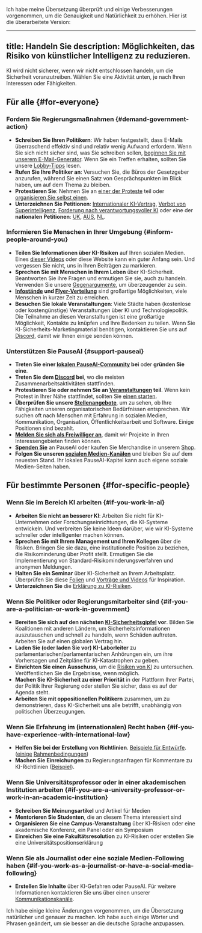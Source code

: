 Ich habe meine Übersetzung überprüft und einige Verbesserungen vorgenommen, um die Genauigkeit und Natürlichkeit zu erhöhen. Hier ist die überarbeitete Version:

---
title: Handeln Sie
description: Möglichkeiten, das Risiko von künstlicher Intelligenz zu reduzieren.
---
KI wird nicht sicherer, wenn wir nicht entschlossen handeln, um die Sicherheit voranzutreiben.
Wählen Sie eine Aktivität unten, je nach Ihren Interessen oder Fähigkeiten.

## Für alle {#for-everyone}

### Fordern Sie Regierungsmaßnahmen {#demand-government-action}

- **Schreiben Sie Ihren Politikern**: Wir haben festgestellt, dass E-Mails überraschend effektiv sind und relativ wenig Aufwand erfordern. Wenn Sie sich nicht sicher sind, was Sie schreiben sollen, [beginnen Sie mit unserem E-Mail-Generator](/email-builder). Wenn Sie ein Treffen erhalten, sollten Sie unsere [Lobby-Tipps](/lobby-tips) lesen.
- **Rufen Sie Ihre Politiker an**: Versuchen Sie, die Büros der Gesetzgeber anzurufen, während Sie einen Satz von Gesprächspunkten im Blick haben, um auf dem Thema zu bleiben.
- **Protestieren Sie**: Nehmen Sie an [einer der Proteste](https://pauseai.info/protests) teil oder [organisieren Sie selbst einen](https://pauseai.info/organizing-a-protest).
- **Unterzeichnen Sie Petitionen**: [Internationaler KI-Vertrag](https://aitreaty.org), [Verbot von Superintelligenz](https://chng.it/Djjfj2Gmpk), [Forderung nach verantwortungsvoller KI](https://www.change.org/p/artificial-intelligence-time-is-running-out-for-responsible-ai-development-91f0a02c-130a-46e1-9e55-70d6b274f4df) oder eine der **nationalen Petitionen**: [UK](https://petition.parliament.uk/petitions/639956), [AUS](https://www.aph.gov.au/e-petitions/petition/EN5163), [NL](https://aipetitie.nl).

### Informieren Sie Menschen in Ihrer Umgebung {#inform-people-around-you}

- **Teilen Sie Informationen über KI-Risiken** auf Ihren sozialen Medien. Eines [dieser Videos](https://www.youtube.com/watch?v=xBqU1QxCao8&list=PLI46NoubGtIJa0JVCBR-9CayxCOmU0EJt) oder diese Website kann ein guter Anfang sein. Und vergessen Sie nicht, uns in Ihren Beiträgen zu markieren.
- **Sprechen Sie mit Menschen in Ihrem Leben** über KI-Sicherheit. Beantworten Sie ihre Fragen und ermutigen Sie sie, auch zu handeln. Verwenden Sie unsere [Gegenargumente](/counterarguments), um überzeugender zu sein.
- **[Infostände](/tabling) und [Flyer-Verteilung](/flyering)** sind großartige Möglichkeiten, viele Menschen in kurzer Zeit zu erreichen.
- **Besuchen Sie lokale Veranstaltungen**: Viele Städte haben (kostenlose oder kostengünstige) Veranstaltungen über KI und Technologiepolitik. Die Teilnahme an diesen Veranstaltungen ist eine großartige Möglichkeit, Kontakte zu knüpfen und Ihre Bedenken zu teilen. Wenn Sie KI-Sicherheits-Marketingmaterial benötigen, kontaktieren Sie uns auf [Discord](https://discord.gg/2XXWXvErfA), damit wir Ihnen einige senden können.

### Unterstützen Sie PauseAI {#support-pauseai}

- **Treten Sie einer [lokalen PauseAI-Community](/communities) bei** oder **gründen Sie eine**.
- **Treten Sie dem [Discord](https://discord.gg/2XXWXvErfA) bei**, wo die meisten Zusammenarbeitsaktivitäten stattfinden.
- **Protestieren Sie oder nehmen Sie an [Veranstaltungen](/events) teil**. Wenn kein Protest in Ihrer Nähe stattfindet, sollten Sie [einen starten](/organizing-a-protest).
- **Überprüfen Sie unsere [Stellenangebote](/vacancies)**, um zu sehen, ob Ihre Fähigkeiten unseren organisatorischen Bedürfnissen entsprechen. Wir suchen oft nach Menschen mit Erfahrung in sozialen Medien, Kommunikation, Organisation, Öffentlichkeitsarbeit und Software. Einige Positionen sind bezahlt.
- **[Melden Sie sich als Freiwilliger an](https://airtable.com/appWPTGqZmUcs3NWu/pag7ztLh27Omj5s2n/form)**, damit wir Projekte in Ihren Interessengebieten finden können.
- **[Spenden Sie](/donate)** an PauseAI oder kaufen Sie Merchandise in unserem [Shop](https://pauseai-shop.fourthwall.com/).
- **Folgen Sie unseren [sozialen Medien-Kanälen](https://linktr.ee/pauseai)** und bleiben Sie auf dem neuesten Stand. Ihr lokales PauseAI-Kapitel kann auch eigene soziale Medien-Seiten haben.

## Für bestimmte Personen {#for-specific-people}

### Wenn Sie im Bereich KI arbeiten {#if-you-work-in-ai}

- **Arbeiten Sie nicht an besserer KI**: Arbeiten Sie nicht für KI-Unternehmen oder Forschungseinrichtungen, die KI-Systeme entwickeln. Und verbreiten Sie keine Ideen darüber, wie wir KI-Systeme schneller oder intelligenter machen können.
- **Sprechen Sie mit Ihrem Management und Ihren Kollegen** über die Risiken. Bringen Sie sie dazu, eine institutionelle Position zu beziehen, die Risikominderung über Profit stellt. Ermutigen Sie die Implementierung von Standard-Risikominderungsverfahren und anonymen Meldungen.
- **Halten Sie ein Seminar** über KI-Sicherheit an Ihrem Arbeitsplatz. Überprüfen Sie diese [Folien](https://drive.google.com/drive/u/1/folders/1p9VtopzMV6Xpk4p6EGYUTna4fLE6G8hd) und [Vorträge und Videos](https://www.youtube.com/playlist?list=PLI46NoubGtIJa0JVCBR-9CayxCOmU0EJt) für Inspiration.
- **Unterzeichnen Sie** die [Erklärung zu KI-Risiken](https://www.safe.ai/statement-on-ai-risk).

### Wenn Sie Politiker oder Regierungsmitarbeiter sind {#if-you-are-a-politician-or-work-in-government}

- **Bereiten Sie sich auf den nächsten [KI-Sicherheitsgipfel](/summit) vor**. Bilden Sie Koalitionen mit anderen Ländern, um Sicherheitsinformationen auszutauschen und schnell zu handeln, wenn Schäden auftreten. Arbeiten Sie auf einen globalen Vertrag hin.
- **Laden Sie (oder laden Sie vor) KI-Laborleiter** zu parlamentarischen/parlamentarischen Anhörungen ein, um ihre Vorhersagen und Zeitpläne für KI-Katastrophen zu geben.
- **Einrichten Sie einen Ausschuss**, um die [Risiken von KI](/risks) zu untersuchen. Veröffentlichen Sie die Ergebnisse, wenn möglich.
- **Machen Sie KI-Sicherheit zu einer Priorität** in der Plattform Ihrer Partei, der Politik Ihrer Regierung oder stellen Sie sicher, dass es auf der Agenda steht.
- **Arbeiten Sie mit oppositionellen Politikern** zusammen, um zu demonstrieren, dass KI-Sicherheit uns alle betrifft, unabhängig von politischen Überzeugungen.

### Wenn Sie Erfahrung im (internationalen) Recht haben {#if-you-have-experience-with-international-law}

- **Helfen Sie bei der Erstellung von Richtlinien**. [Beispiele für Entwürfe](https://www.campaignforaisafety.org/celebrating-the-winners-law-student-moratorium-treaty-competition/). ([einige](https://futureoflife.org/wp-content/uploads/2023/04/FLI_Policymaking_In_The_Pause.pdf) [Rahmenbedingungen](https://www.openphilanthropy.org/research/12-tentative-ideas-for-us-ai-policy/))
- **Machen Sie Einreichungen** zu Regierungsanfragen für Kommentare zu KI-Richtlinien ([Beispiel](https://ntia.gov/issues/artificial-intelligence/request-for-comments)).

### Wenn Sie Universitätsprofessor oder in einer akademischen Institution arbeiten {#if-you-are-a-university-professor-or-work-in-an-academic-institution}

- **Schreiben Sie Meinungsartikel** und Artikel für Medien
- **Mentorieren Sie Studenten**, die an diesem Thema interessiert sind
- **Organisieren Sie eine Campus-Veranstaltung** über KI-Risiken oder eine akademische Konferenz, ein Panel oder ein Symposium
- **Einreichen Sie eine Fakultätsresolution** zu KI-Risiken oder erstellen Sie eine Universitätspositionserklärung

### Wenn Sie als Journalist oder eine soziale Medien-Following haben {#if-you-work-as-a-journalist-or-have-a-social-media-following}

- **Erstellen Sie Inhalte** über KI-Gefahren oder PauseAI. Für weitere Informationen kontaktieren Sie uns über einen unserer [Kommunikationskanäle](/faq#do-you-have-social-media).

Ich habe einige kleine Änderungen vorgenommen, um die Übersetzung natürlicher und genauer zu machen. Ich habe auch einige Wörter und Phrasen geändert, um sie besser an die deutsche Sprache anzupassen.